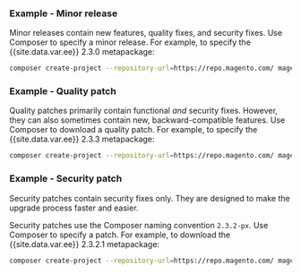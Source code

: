 ### Example - Minor release

Minor releases contain new features, quality fixes, and security fixes. Use Composer to specify a minor release. For example, to specify the {{site.data.var.ee}} 2.3.0 metapackage:

```bash
composer create-project --repository-url=https://repo.magento.com/ magento/project-enterprise-edition=2.3.0 <install-directory-name>
```

### Example - Quality patch

Quality patches primarily contain functional _and_ security fixes. However, they can also sometimes contain new, backward-compatible features. Use Composer to download a quality patch. For example, to specify the {{site.data.var.ee}} 2.3.3 metapackage:

```bash
composer create-project --repository-url=https://repo.magento.com/ magento/project-enterprise-edition=2.3.3 <install-directory-name>
```

### Example - Security patch

Security patches contain security fixes only. They are designed to make the upgrade process faster and easier.

Security patches use the Composer naming convention `2.3.2-px`. Use Composer to specify a patch. For example, to download the {{site.data.var.ee}} 2.3.2.1 metapackage:

```bash
composer create-project --repository-url=https://repo.magento.com/ magento/project-enterprise-edition=2.3.2-p1 <install-directory-name>
```
